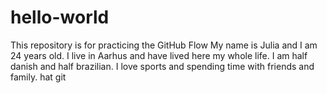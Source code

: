 # hello-world
This repository is for practicing the GitHub Flow
My name is Julia and I am 24 years old. 
I live in Aarhus and have lived here my whole life. 
I am half danish and half brazilian. 
I love sports and spending time with friends and family. 
hat git
